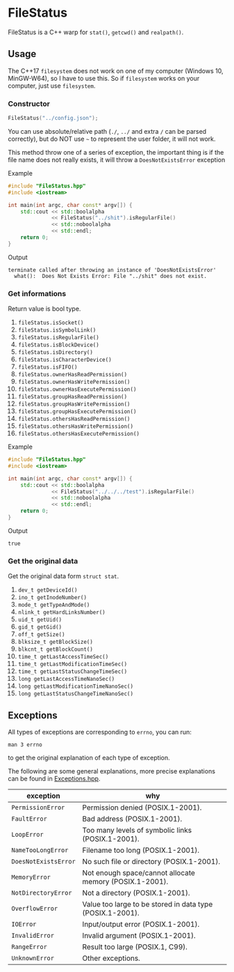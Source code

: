 # FileStatus

FileStatus is a C++ warp for `stat()`, `getcwd()` and `realpath()`.

## Usage

The C++17 `filesystem` does not work on one of my computer (Windows 10, MinGW-W64), so I have to use this. So if `filesystem` works on your computer, just use `filesystem`.

### Constructor

```c++
FileStatus("../config.json");
```

You can use absolute/relative path (`./`, `../` and extra `/` can be parsed correctly), but do NOT use `~` to represent the user folder, it will not work.

This method throw one of a series of exception, the important thing is if the file name does not really exists, it will throw a `DoesNotExistsError` exception

Example

```c++
#include "FileStatus.hpp"
#include <iostream>

int main(int argc, char const* argv[]) {
    std::cout << std::boolalpha
              << FileStatus("../shit").isRegularFile()
              << std::noboolalpha
              << std::endl;
    return 0;
}
```

Output

```plaintext
terminate called after throwing an instance of 'DoesNotExistsError'
  what():  Does Not Exists Error: File "../shit" does not exist.
```

### Get informations

Return value is bool type.

1. `fileStatus.isSocket()`
1. `fileStatus.isSymbolLink()`
1. `fileStatus.isRegularFile()`
1. `fileStatus.isBlockDevice()`
1. `fileStatus.isDirectory()`
1. `fileStatus.isCharacterDevice()`
1. `fileStatus.isFIFO()`
1. `fileStatus.ownerHasReadPermission()`
1. `fileStatus.ownerHasWritePermission()`
1. `fileStatus.ownerHasExecutePermission()`
1. `fileStatus.groupHasReadPermission()`
1. `fileStatus.groupHasWritePermission()`
1. `fileStatus.groupHasExecutePermission()`
1. `fileStatus.othersHasReadPermission()`
1. `fileStatus.othersHasWritePermission()`
1. `fileStatus.othersHasExecutePermission()`

Example

```c++
#include "FileStatus.hpp"
#include <iostream>

int main(int argc, char const* argv[]) {
    std::cout << std::boolalpha
              << FileStatus("../../../test").isRegularFile()
              << std::noboolalpha
              << std::endl;
    return 0;
}
```

Output

```plaintext
true
```

### Get the original data

Get the original data form `struct stat`.

1. `dev_t getDeviceId()`
1. `ino_t getInodeNumber()`
1. `mode_t getTypeAndMode()`
1. `nlink_t getHardLinksNumber()`
1. `uid_t getUid()`
1. `gid_t getGid()`
1. `off_t getSize()`
1. `blksize_t getBlockSize()`
1. `blkcnt_t getBlockCount()`
1. `time_t getLastAccessTimeSec()`
1. `time_t getLastModificationTimeSec()`
1. `time_t getLastStatusChangeTimeSec()`
1. `long getLastAccessTimeNanoSec()`
1. `long getLastModificationTimeNanoSec()`
1. `long getLastStatusChangeTimeNanoSec()`

## Exceptions

All types of exceptions are corresponding to `errno`, you can run:

```plaintext
man 3 errno
```

to get the original explanation of each type of exception.

The following are some general explanations, more precise explanations can be found in [Exceptions.hpp](https://github.com/RayAlto/fileStatus/blob/master/include/Exceptions.hpp).

| exception | why |
| --- | --- |
| `PermissionError` | Permission denied (POSIX.1-2001). |
| `FaultError` | Bad address (POSIX.1-2001). |
| `LoopError` | Too many levels of symbolic links (POSIX.1-2001). |
| `NameTooLongError` | Filename too long (POSIX.1-2001).     |
| `DoesNotExistsError` | No such file or directory (POSIX.1-2001). |
| `MemoryError` | Not enough space/cannot allocate memory (POSIX.1-2001). |
| `NotDirectoryError` | Not a directory (POSIX.1-2001). |
| `OverflowError` | Value too large to be stored in data type (POSIX.1-2001). |
| `IOError` | Input/output error (POSIX.1-2001). |
| `InvalidError` | Invalid argument (POSIX.1-2001). |
| `RangeError` | Result too large (POSIX.1, C99). |
| `UnknownError` | Other exceptions. |